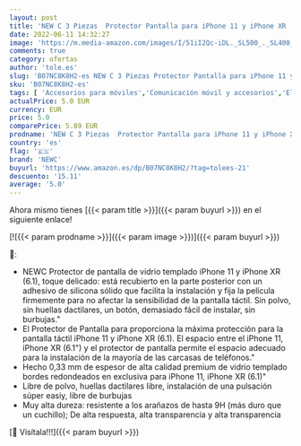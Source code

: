 ```yaml
---
layout: post
title: 'NEW C 3 Piezas  Protector Pantalla para iPhone 11 y iPhone XR  6.1   Antiarañazo  Antihuella  Sin Burbujas  9H  0.33 mm  Vidrio Templado Ultra Resistente y Transparente"'
date: 2022-06-11 14:32:27
image: 'https://m.media-amazon.com/images/I/51iI2Qc-iDL._SL500_._SL400_.jpg'
comments: true
category: ofertas
author: 'tole.es'
slug: 'B07NC8K8H2-es NEW C 3 Piezas Protector Pantalla para iPhone 11 y iPhone...'
sku: 'B07NC8K8H2-es'
tags: [ 'Accesorios para móviles','Comunicación móvil y accesorios','Electrónica','Mantenimiento, cuidado y reparaciones de teléfonos móviles','Protectores de pantalla para móviles','iphone','newc','🇪🇸', ]
actualPrice: 5.0 EUR
currency: EUR
price: 5.0
comparePrice: 5.89 EUR
prodname: 'NEW C 3 Piezas  Protector Pantalla para iPhone 11 y iPhone XR  6.1   Antiarañazo  Antihuella  Sin Burbujas  9H  0.33 mm  Vidrio Templado Ultra Resistente y Transparente"'
country: 'es'
flag: '🇪🇸'
brand: 'NEWC'
buyurl: 'https://www.amazon.es/dp/B07NC8K8H2/?tag=tolees-21'
descuento: '15.11'
average: '5.0'
---
```


Ahora mismo tienes [{{< param title >}}]({{< param buyurl >}}) en el siguiente enlace!

[![{{< param prodname >}}]({{< param image >}})]({{< param buyurl >}})

🔎:

- NEWC Protector de pantalla de vidrio templado iPhone 11 y iPhone XR (6.1), toque delicado: está recubierto en la parte posterior con un adhesivo de silicona sólido que facilita la instalación y fija la película firmemente para no afectar la sensibilidad de la pantalla táctil. Sin polvo, sin huellas dactilares, un botón, demasiado fácil de instalar, sin burbujas."
- El Protector de Pantalla para proporciona la máxima protección para la pantalla táctil iPhone 11 y iPhone XR (6.1). El espacio entre el iPhone 11, iPhone XR (6.1") y el protector de pantalla permite el espacio adecuado para la instalación de la mayoría de las carcasas de teléfonos."
- Hecho 0,33 mm de espesor de alta calidad premium de vidrio templado bordes redondeados en exclusiva para iPhone 11, iPhone XR (6.1)"
- Libre de polvo, huellas dactilares libre, instalación de una pulsación súper easiy, libre de burbujas
- Muy alta dureza: resistente a los arañazos de hasta 9H (más duro que un cuchillo); De alta respuesta, alta transparencia y alta transparencia

[🛒 Visítala!!!]({{< param buyurl >}})
